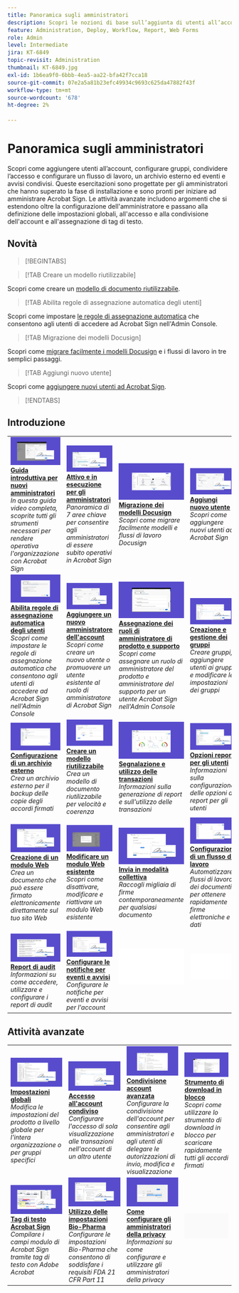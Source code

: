 ```yaml
---
title: Panoramica sugli amministratori
description: Scopri le nozioni di base sull’aggiunta di utenti all’account, sulla configurazione di gruppi, sull’accesso condiviso e sulla configurazione di un flusso di lavoro, di un archivio esterno e di eventi e avvisi condivisi
feature: Administration, Deploy, Workflow, Report, Web Forms
role: Admin
level: Intermediate
jira: KT-6849
topic-revisit: Administration
thumbnail: KT-6849.jpg
exl-id: 1b6ea9f0-6bbb-4ea5-aa22-bfa42f7cca18
source-git-commit: 07e2a5a81b23efc49934c9693c625da47882f43f
workflow-type: tm+mt
source-wordcount: '678'
ht-degree: 2%

---
```


# Panoramica sugli amministratori

Scopri come aggiungere utenti all’account, configurare gruppi, condividere l’accesso e configurare un flusso di lavoro, un archivio esterno ed eventi e avvisi condivisi. Queste esercitazioni sono progettate per gli amministratori che hanno superato la fase di installazione e sono pronti per iniziare ad amministrare Acrobat Sign. Le attività avanzate includono argomenti che si estendono oltre la configurazione dell&#39;amministratore e passano alla definizione delle impostazioni globali, all&#39;accesso e alla condivisione dell&#39;account e all&#39;assegnazione di tag di testo.

## Novità

>[!BEGINTABS]

>[!TAB Creare un modello riutilizzabile]

Scopri come creare un [modello di documento riutilizzabile](../sign-advanced-users/create-a-template.md).

>[!TAB Abilita regole di assegnazione automatica degli utenti]

Scopri come impostare [le regole di assegnazione automatica](automatic-assignment-rules.md) che consentono agli utenti di accedere ad Acrobat Sign nell&#39;Admin Console.

>[!TAB Migrazione dei modelli Docusign]

Scopri come [migrare facilmente i modelli Docusign](docusign-templates.md) e i flussi di lavoro in tre semplici passaggi.

>[!TAB Aggiungi nuovo utente]

Scopri come [aggiungere nuovi utenti ad Acrobat Sign](add-users-to-your-account.md).

>[!ENDTABS]

## Introduzione

<table style="table-layout:fixed">
<tr>
  <td>
    <a href="get-started-admin.md">
      <img alt="Guida introduttiva per nuovi amministratori" src="../assets/get-started-admin.png" />
    </a>
    <div>
    <a href="get-started-admin.md"><strong>Guida introduttiva per nuovi amministratori</strong></a>
    </div>
    <em>In questa guida video completa, scoprite tutti gli strumenti necessari per rendere operativa l'organizzazione con Acrobat Sign</em>
    <br>
  </td>
  <td>
    <a href="up-and-running-admin.md">
      <img alt="Attiva e funzionante per gli amministratori" src="../assets/up-and-running.png" />
    </a>
    <div>
    <a href="up-and-running-admin.md"><strong>Attivo e in esecuzione per gli amministratori</strong></a>
    </div>
    <em>Panoramica di 7 aree chiave per consentire agli amministratori di essere subito operativi in Acrobat Sign</em>
    <br>
  </td>
  <td>
    <a href="docusign-templates.md">
      <img alt="Migrazione dei modelli Docusign" src="../assets/migrate-templates.png" />
    </a>
    <div>
    <a href="docusign-templates.md"><strong>Migrazione dei modelli Docusign</strong></a>
    </div>
    <em>Scopri come migrare facilmente modelli e flussi di lavoro Docusign</em>
    <br>
  </td>
  <td>
    <a href="add-users-to-your-account.md">
      <img alt="Aggiungi un nuovo utente" src="../assets/add-user.png" />
    </a>
    <div>
    <a href="add-users-to-your-account.md"><strong>Aggiungi nuovo utente</strong></a>
    </div>
    <em>Scopri come aggiungere nuovi utenti ad Acrobat Sign</em>
    <br>
  </td>
</tr>
<tr>
  <td>
    <a href="automatic-assignment-rules.md">
      <img alt="Abilitare le regole di assegnazione automatica degli utenti" src="../assets/automatic-assignment.png" />
    </a>
    <div>
    <a href="automatic-assignment-rules.md"><strong>Abilita regole di assegnazione automatica degli utenti</strong></a>
    </div>
    <em>Scopri come impostare le regole di assegnazione automatica che consentono agli utenti di accedere ad Acrobat Sign nell'Admin Console</em>
    <br>
  </td>
  <td>
    <a href="add-admin.md">
      <img alt="Aggiungi un nuovo amministratore account" src="../assets/add-admin.png" />
    </a>
    <div>
    <a href="add-admin.md"><strong>Aggiungere un nuovo amministratore dell'account</strong></a>
    </div>
    <em>Scopri come creare un nuovo utente o promuovere un utente esistente al ruolo di amministratore di Acrobat Sign</em>
    <br>
  </td>
    <td>
      <a href="promote-admin.md">
        <img alt="Assegnare i ruoli di amministratore del prodotto e del supporto" src="../assets/assign-product.png" />
      </a>
      <div>
      <a href="promote-admin.md"><strong>Assegnazione dei ruoli di amministratore di prodotto e supporto</strong></a>
      </div>
      <em>Scopri come assegnare un ruolo di amministratore del prodotto e amministratore del supporto per un utente Acrobat Sign nell'Admin Console</em>
      <br>
    </td>
    <td>
      <a href="create-and-manage-groups.md">
        <img alt="Creazione e gestione dei gruppi" src="../assets/groups.png" />
      </a>
      <div>
      <a href="create-and-manage-groups.md"><strong>Creazione e gestione dei gruppi</strong></a>
      </div>
      <em>Creare gruppi, aggiungere utenti ai gruppi e modificare le impostazioni dei gruppi</em>
      <br>
    </td>
</tr>
<tr>
 <td>
      <a href="set-up-your-external-archive.md">
        <img alt="Configurazione di un archivio esterno" src="../assets/external-archive.png" />
      </a>
      <div>
      <a href="set-up-your-external-archive.md"><strong>Configurazione di un archivio esterno</strong></a>
      </div>
      <em>Crea un archivio esterno per il backup delle copie degli accordi firmati</em>
      <br>
    </td>
  <td>
    <a href="../sign-advanced-users/create-a-template.md">
      <img alt="Creare un modello da riutilizzare" src="../assets/create-template.png" />
    </a>
    <div>
    <a href="../sign-advanced-users/create-a-template.md"><strong>Creare un modello riutilizzabile</strong></a>
    </div>
    <em>Crea un modello di documento riutilizzabile per velocità e coerenza</em>
    <br>
  </td>
  <td>
    <a href="../sign-advanced-users/creating-a-report.md">
      <img alt="Report e utilizzo delle transazioni" src="../assets/reporting.png" />
    </a>
    <div>
    <a href="../sign-advanced-users/creating-a-report.md"><strong>Segnalazione e utilizzo delle transazioni</strong></a>
    </div>
    <em>Informazioni sulla generazione di report e sull'utilizzo delle transazioni</em>
    <br>
  </td>
  <td>
    <a href="report-options.md">
      <img alt="Opzioni report per gli utenti" src="../assets/report-options.png" />
    </a>
    <div>
    <a href="report-options.md"><strong>Opzioni report per gli utenti</strong></a>
    </div>
    <em>Informazioni sulla configurazione delle opzioni di report per gli utenti</em>
    <br>
  </td>
</tr>  
<tr>
   <td>
    <a href="../sign-advanced-users/webform.md">
      <img alt="Creazione di un modulo Web" src="../assets/web-form.png" />
    </a>
    <div>
    <a href="../sign-advanced-users/webform.md"><strong>Creazione di un modulo Web</strong></a>
    </div>
    <em>Crea un documento che può essere firmato elettronicamente direttamente sul tuo sito Web</em>
    <br>
  </td>
  <td>
    <a href="../sign-advanced-users/modify-webform.md">
      <img alt="Modificare un modulo Web esistente" src="../assets/modify-web-form.png" />
    </a>
    <div>
    <a href="../sign-advanced-users/modify-webform.md"><strong>Modificare un modulo Web esistente</strong></a>
    </div>
    <em>Scopri come disattivare, modificare e riattivare un modulo Web esistente</em>
    <br>
  </td>
  <td>
    <a href="../sign-advanced-users/megasign.md">
      <img alt="Invia in modalità collettiva" src="../assets/send-in-bulk.png" />
    </a>
    <div>
    <a href="../sign-advanced-users/megasign.md"><strong>Invia in modalità collettiva</strong></a>
    </div>
    <em>Raccogli migliaia di firme contemporaneamente per qualsiasi documento</em>
    <br>
  </td>
  <td>
    <a href="building-a-custom-workflow.md">
      <img alt="Impostazione di un flusso di lavoro" src="../assets/workflow.png" />
    </a>
    <div>
    <a href="building-a-custom-workflow.md"><strong>Configurazione di un flusso di lavoro</strong></a>
    </div>
    <em>Automatizzare i flussi di lavoro dei documenti per ottenere rapidamente firme elettroniche e dati</em>
    <br>
  </td>
</tr>
<tr>
     <td>
    <a href="audit-reports.md">
      <img alt="Report di audit" src="../assets/audit-report.png" />
    </a>
    <div>
    <a href="audit-reports.md"><strong>Report di audit</strong></a>
    </div>
    <em>Informazioni su come accedere, utilizzare e configurare i report di audit</em>
    <br>
    </td>
    <td>
      <a href="set-up-shared-events-and-alert.md">
        <img alt="Impostazione di eventi e avvisi condivisi" src="../assets/notifications.png" />
      </a>
      <div>
      <a href="set-up-shared-events-and-alert.md"><strong>Configurare le notifiche per eventi e avvisi</strong></a>
      </div>
      <em>Configurare le notifiche per eventi e avvisi per l'account</em>
      <br>
    </td>
    <td>
      <img alt="Spaziatore" src="../assets/Whitespacer.png" />
      <div>
      <br>
    </td>
    <td>
      <img alt="Spaziatore" src="../assets/Whitespacer.png" />
      <div>
      <br>
    </td>
</tr>    
</table>

## Attività avanzate

<table style="table-layout:fixed">
<tr>
  <td>
    <a href="learn-about-global-settings.md">
      <img alt="Impostazioni globali" src="../assets/global-settings.png">
    </a>
    <div>
    <a href="learn-about-global-settings.md"><strong>Impostazioni globali</strong></a>
    </div>
    <em>Modifica le impostazioni del prodotto a livello globale per l'intera organizzazione o per gruppi specifici</em>
    <br>
  </td>
  <td>
    <a href="share-account-access.md">
      <img alt="Accesso all’account condiviso" src="../assets/sharing.png" />
    </a>  
    <div>
    <a href="share-account-access.md"><strong>Accesso all'account condiviso</strong></a>
    </div>
    <em>Configurare l'accesso di sola visualizzazione alle transazioni nell'account di un altro utente</em>
    <br>
  </td>
  <td>
    <a href="advanced-account-sharing.md">
      <img alt="Condivisione account avanzata" src="../assets/advanced-sharing.png" />
    </a>
    <div>
    <a href="advanced-account-sharing.md"><strong>Condivisione account avanzata</strong></a>
    </div>
    <em>Configurare la condivisione dell'account per consentire agli amministratori e agli utenti di delegare le autorizzazioni di invio, modifica e visualizzazione</em>
    <br>
  </td>
  <td>
    <a href="bulk-download-tool.md">
      <img alt="Strumento di download in blocco" src="../assets/bulk-download.png" />
    </a>
    <div>
    <a href="bulk-download-tool.md"><strong>Strumento di download in blocco</strong></a>
    </div>
    <em>Scopri come utilizzare lo strumento di download in blocco per scaricare rapidamente tutti gli accordi firmati</em>
    <br>
  </td> 
</tr>
<tr>
   <td>
     <a href="../sign-advanced-users/adobe-sign-text-tagging.md">
      <img alt="Applicazione di tag al testo in Acrobat Sign" src="../assets/tagging.png" />
    </a>
    <div>
    <a href="../sign-advanced-users/adobe-sign-text-tagging.md"><strong>Tag di testo Acrobat Sign</strong></a>
    <div>
    <em>Compilare i campi modulo di Acrobat Sign tramite tag di testo con Adobe Acrobat</em>
    <br>
  </td>
  <td>
    <a href="use-bio-pharma-settings.md">
      <img alt="Utilizzo delle impostazioni Bio-Pharma" src="../assets/bio-settings.png" />
    </a>
    <div>
    <a href="use-bio-pharma-settings.md"><strong>Utilizzo delle impostazioni Bio-Pharma</strong></a>
    </div>
    <em>Configurare le impostazioni Bio-Pharma che consentono di soddisfare i requisiti FDA 21 CFR Part 11</em>
    <br>
  </td>
  <td>
    <a href="privacy.md">
      <img alt="Come configurare l’amministratore della privacy" src="../assets/privacy-admin.png" />
    </a>
    <div>
    <a href="privacy.md"><strong>Come configurare gli amministratori della privacy</strong></a>
    </div>
    <em>Informazioni su come configurare e utilizzare gli amministratori della privacy</em>
    <br>
  </td>
  <td>
    <img alt="Spaziatore" src="../assets/Grayspacer.png" />
    <div>
    <br>
  </td>
</tr>
</table>
